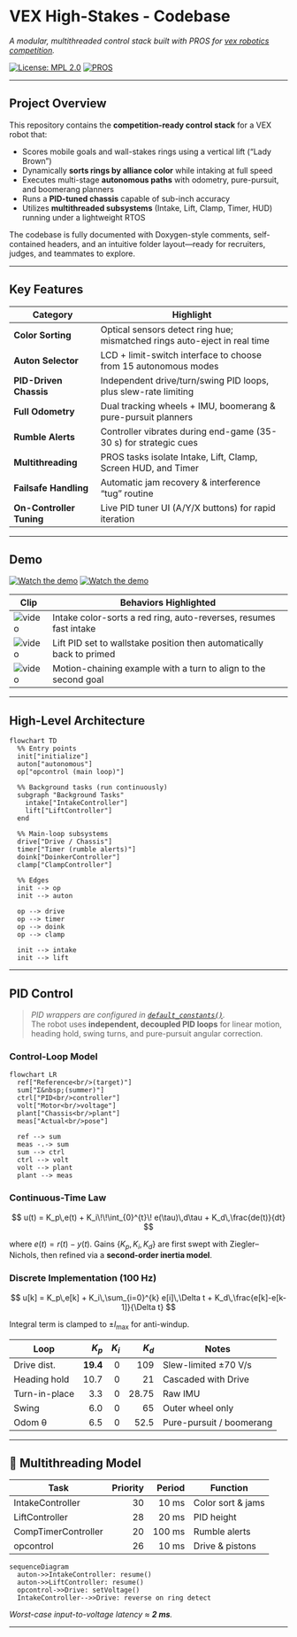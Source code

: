 # VEX High-Stakes - Codebase  
*A modular, multithreaded control stack built with PROS for [vex robotics competition](https://www.vexrobotics.com/v5/competition/vrc-current-game).*

[![License: MPL 2.0](https://img.shields.io/badge/License-MPL_2.0-brightgreen.svg)](#license)
 [![PROS](https://img.shields.io/badge/built%20with-PROS-green)](https://pros.cs.purdue.edu) 

---

## Project Overview
This repository contains the **competition-ready control stack** for a VEX robot that:
* Scores mobile goals and wall-stakes rings using a vertical lift (“Lady Brown”)
* Dynamically **sorts rings by alliance color** while intaking at full speed
* Executes multi-stage **autonomous paths** with odometry, pure-pursuit, and boomerang planners
* Runs a **PID-tuned chassis** capable of sub-inch accuracy
* Utilizes **multithreaded subsystems** (Intake, Lift, Clamp, Timer, HUD) running under a lightweight RTOS

The codebase is fully documented with Doxygen-style comments, self-contained headers, and an intuitive folder layout—ready for recruiters, judges, and teammates to explore.

---

## Key Features
| Category | Highlight |
| -------- | --------- |
| **Color Sorting** | Optical sensors detect ring hue; mismatched rings auto-eject in real time |
| **Auton Selector** | LCD + limit-switch interface to choose from 15 autonomous modes |
| **PID-Driven Chassis** | Independent drive/turn/swing PID loops, plus slew-rate limiting |
| **Full Odometry** | Dual tracking wheels + IMU, boomerang & pure-pursuit planners |
| **Rumble Alerts** | Controller vibrates during end-game (35-30 s) for strategic cues |
| **Multithreading** | PROS tasks isolate Intake, Lift, Clamp, Screen HUD, and Timer |
| **Failsafe Handling** | Automatic jam recovery & interference “tug” routine |
| **On-Controller Tuning** | Live PID tuner UI (A/Y/X buttons) for rapid iteration |

---

## Demo
[![Watch the demo](https://img.youtube.com/vi/5xkvFR0hDIs/hqdefault.jpg)](https://youtu.be/5xkvFR0hDIs)
[![Watch the demo](https://img.youtube.com/vi/GQa3_nZoEAI/hqdefault.jpg)](https://youtu.be/GQa3_nZoEAI)

| Clip | Behaviors Highlighted |
| ---- | --------------------- |
| ![video](https://media2.giphy.com/media/v1.Y2lkPTc5MGI3NjExZjd3MWpmdXFmamt6aHVjYmVodmQ0YWxjc212MGVqMmRhNWM4cHdtNiZlcD12MV9pbnRlcm5hbF9naWZfYnlfaWQmY3Q9Zw/FyDTYHlgJspXrp4pPK/giphy.gif)| Intake color-sorts a red ring, auto-reverses, resumes fast intake |
| ![video](https://media4.giphy.com/media/v1.Y2lkPTc5MGI3NjExbGNhZ3Y4dDJjdzRlODB5dXlibHgxZzRwZHVvcTMxZnhuZzJndDZsbSZlcD12MV9pbnRlcm5hbF9naWZfYnlfaWQmY3Q9Zw/wui6f6vC81RHwb5UNw/giphy.gif) | Lift PID set to wallstake position then automatically back to primed |
| ![video](https://media1.giphy.com/media/v1.Y2lkPTc5MGI3NjExbjhscnI4Mmx6OWg4bDZieXRkNG1nMXp1NWgzb3J3OHBkY2ZhYWg2aSZlcD12MV9pbnRlcm5hbF9naWZfYnlfaWQmY3Q9Zw/Txp8l8ikVyyxiTjOv7/giphy.gif) | Motion-chaining example with a turn to align to the second goal |

---

## High-Level Architecture
```mermaid
flowchart TD
  %% Entry points
  init["initialize"]
  auton["autonomous"]
  op["opcontrol (main loop)"]

  %% Background tasks (run continuously)
  subgraph "Background Tasks"
    intake["IntakeController"]
    lift["LiftController"]
  end

  %% Main-loop subsystems
  drive["Drive / Chassis"]
  timer["Timer (rumble alerts)"]
  doink["DoinkerController"]
  clamp["ClampController"]

  %% Edges
  init --> op
  init --> auton

  op --> drive
  op --> timer
  op --> doink
  op --> clamp

  init --> intake
  init --> lift
```

---

## PID Control
> *PID wrappers are configured in [`default_constants()`](src/autons.cpp).*  
> The robot uses **independent, decoupled PID loops** for linear motion, heading hold, swing turns, and pure-pursuit angular correction.

### Control-Loop Model
```mermaid
flowchart LR
  ref["Reference<br/>(target)"]
  sum["Σ&nbsp;(summer)"]
  ctrl["PID<br/>controller"]
  volt["Motor<br/>voltage"]
  plant["Chassis<br/>plant"]
  meas["Actual<br/>pose"]

  ref --> sum
  meas -.-> sum
  sum --> ctrl
  ctrl --> volt
  volt --> plant
  plant --> meas
```

### Continuous-Time Law

$$
u(t) = K_p\,e(t) + K_i\!\!\int_{0}^{t}\! e(\tau)\,d\tau + K_d\,\frac{de(t)}{dt}
$$

where $e(t)=r(t)-y(t)$. Gains $\{K_p,K_i,K_d\}$ are first swept with Ziegler–Nichols, then refined via a **second-order inertia model**.

### Discrete Implementation (100 Hz)

$$
u[k] = K_p\,e[k] + K_i\,\sum_{i=0}^{k} e[i]\,\Delta t + K_d\,\frac{e[k]-e[k-1]}{\Delta t}
$$

Integral term is clamped to $\pm I_{\max}$ for anti-windup.

| Loop          |    $K_p$ | $K_i$ | $K_d$ | Notes                    |
| ------------- | -------: | ----: | ----: | ------------------------ |
| Drive dist.   | **19.4** |     0 |   109 | Slew-limited ±70 V/s     |
| Heading hold  |     10.7 |     0 |    21 | Cascaded with Drive      |
| Turn-in-place |      3.3 |     0 | 28.75 | Raw IMU                  |
| Swing         |      6.0 |     0 |    65 | Outer wheel only         |
| Odom θ        |      6.5 |     0 |  52.5 | Pure-pursuit / boomerang |

---


## 🧵 Multithreading Model

| Task                | Priority | Period | Function          |
| ------------------- | -------: | -----: | ----------------- |
| IntakeController    |       30 |  10 ms | Color sort & jams |
| LiftController      |       28 |  20 ms | PID height        |
| CompTimerController |       20 | 100 ms | Rumble alerts     |
| opcontrol           |       26 |  10 ms | Drive & pistons   |

```mermaid
sequenceDiagram
  auton->>IntakeController: resume()
  auton->>LiftController: resume()
  opcontrol->>Drive: setVoltage()
  IntakeController-->>Drive: reverse on ring detect
```

*Worst-case input-to-voltage latency ≈ **2 ms**.*

---



